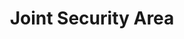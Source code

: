 ---
title: "Joint Security Area"
year: 2000
rating: 3
stars: "★★★"
rewatched: false
permalink: "joint-security-area"
watched_on: 2024-09-22
---